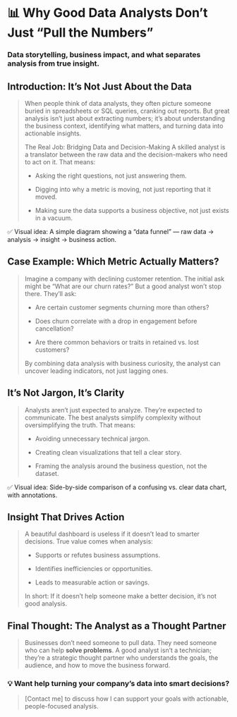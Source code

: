 # 📊 Why Good Data Analysts Don’t Just “Pull the Numbers”
### Data storytelling, business impact, and what separates analysis from true insight.

## Introduction: It’s Not Just About the Data
> When people think of data analysts, they often picture someone buried in spreadsheets or SQL queries, cranking out reports. But great analysis isn’t just about extracting numbers; it’s about understanding the business context, identifying what matters, and turning data into actionable insights.
>
> The Real Job: Bridging Data and Decision-Making
> A skilled analyst is a translator between the raw data and the decision-makers who need to act on it. That means:
> 
> * Asking the right questions, not just answering them.
> 
> * Digging into why a metric is moving, not just reporting that it moved.
> 
> * Making sure the data supports a business objective, not just exists in a vacuum.
> 

✅ Visual idea: A simple diagram showing a “data funnel” — raw data → analysis → insight → business action.

## Case Example: Which Metric Actually Matters?
> Imagine a company with declining customer retention. The initial ask might be “What are our churn rates?” But a good analyst won’t stop there. They’ll ask:
> 
> * Are certain customer segments churning more than others?
> 
> * Does churn correlate with a drop in engagement before cancellation?
> 
> * Are there common behaviors or traits in retained vs. lost customers?
> 
> By combining data analysis with business curiosity, the analyst can uncover leading indicators, not just lagging ones.
> 

## It’s Not Jargon, It’s Clarity
> Analysts aren’t just expected to analyze. They’re expected to communicate. The best analysts simplify complexity without oversimplifying the truth. That means:
> 
> * Avoiding unnecessary technical jargon.
> 
> * Creating clean visualizations that tell a clear story.
> 
> * Framing the analysis around the business question, not the dataset.
>

✅ Visual idea: Side-by-side comparison of a confusing vs. clear data chart, with annotations.

## Insight That Drives Action
> A beautiful dashboard is useless if it doesn’t lead to smarter decisions. True value comes when analysis:
> 
> * Supports or refutes business assumptions.
> 
> * Identifies inefficiencies or opportunities.
> 
> * Leads to measurable action or savings.
> 
> In short: If it doesn’t help someone make a better decision, it’s not good analysis.
> 

## Final Thought: The Analyst as a Thought Partner
> Businesses don’t need someone to pull data. They need someone who can help **solve problems**. A good analyst isn’t a technician; they’re a strategic thought partner who understands the goals, the audience, and how to move the business forward.

### 💡 Want help turning your company’s data into smart decisions?
> [Contact me] to discuss how I can support your goals with actionable, people-focused analysis.
> 
